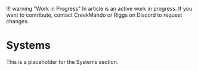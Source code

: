 !!! warning "Work in Progress"
    In article is an active work in progress. If you want to contribute, contact CreekMando or Riggs on Discord to request changes. 


# Systems

This is a placeholder for the Systems section.
